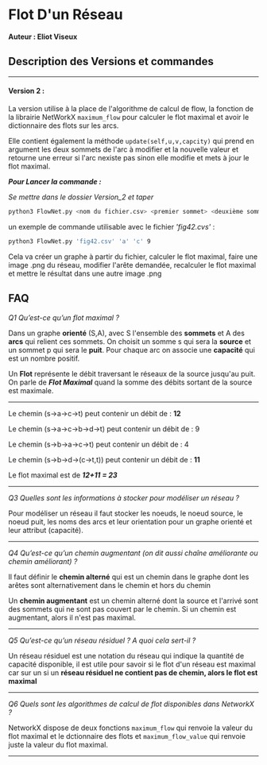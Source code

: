# Flot D'un Réseau

**Auteur : Eliot Viseux**

## Description des Versions et commandes


---

#### Version 2 :

La version utilise à la place de l'algorithme de calcul de flow, la fonction de la librairie NetWorkX `maximum_flow` pour calculer le flot maximal et avoir le dictionnaire des flots sur les arcs.

Elle contient également la méthode `update(self,u,v,capcity)` qui prend en argument les deux sommets de l'arc à modifier et la nouvelle valeur et retourne une erreur si l'arc nexiste pas sinon elle modifie et mets à jour le flot maximal.

***Pour Lancer la commande :***

*Se mettre dans le dossier Version_2 et taper*

```bash
python3 FlowNet.py <nom du fichier.csv> <premier sommet> <deuxième sommet> <nouvelle capacité>
```

un exemple de commande utilisable avec le fichier *'fig42.cvs'* : 
```bash
python3 FlowNet.py 'fig42.csv' 'a' 'c' 9
```

Cela va créer un graphe à partir du fichier, calculer le flot maximal, faire une image .png du réseau, modifier l'arête demandée, recalculer le flot maximal et mettre le résultat dans une autre image .png


## FAQ


*Q1 Qu’est-ce qu’un flot maximal ?*

Dans un graphe **orienté** (S,A), avec S l'ensemble des **sommets** et A des **arcs** qui relient ces sommets. On choisit un somme s qui sera la **source** et un sommet p qui sera le **puit**. Pour chaque arc on associe une **capacité** qui est un nombre positif.

Un **Flot** représente le débit traversant le réseaux de la source jusqu'au puit. On parle de ***Flot Maximal*** quand la somme des débits sortant de la source est maximale.

---



Le chemin (s→a→c→t) peut contenir un débit de : **12**

Le chemin (s→a→c→b→d→t) peut contenir un débit de : 9

Le chemin (s→b→a→c→t) peut contenir un débit de : 4

Le chemin (s→b→d→(c→t,t)) peut contenir un débit de : **11**


Le flot maximal est de ***12+11 = 23***

---

*Q3 Quelles sont les informations à stocker pour modéliser un réseau ?*

Pour modéliser un réseau il faut stocker les noeuds, le noeud source, le noeud puit, les noms des arcs et leur orientation pour un graphe orienté et leur attribut (capacité).

---

*Q4 Qu’est-ce qu’un chemin augmentant (on dit aussi chaîne améliorante ou chemin améliorant) ?*

Il faut définir le **chemin alterné** qui est un chemin dans le graphe dont les arêtes sont alternativement dans le chemin et hors du chemin

Un **chemin augmentant** est un chemin alterné dont la source et l'arrivé sont des sommets qui ne sont pas couvert par le chemin.
Si un chemin est augmentant, alors il n'est pas maximal.

---

*Q5 Qu’est-ce qu’un réseau résiduel ? A quoi cela sert-il ?*

Un réseau résiduel est une notation du réseau qui indique la quantité de capacité disponible, il est utile pour savoir si le flot d'un réseau est maximal car sur un si un **réseau résiduel ne contient pas de chemin, alors le flot est maximal**

---

*Q6 Quels sont les algorithmes de calcul de flot disponibles dans NetworkX ?*

NetworkX dispose de deux fonctions `maximum_flow` qui renvoie la valeur du flot maximal et le dctionnaire des flots et `maximum_flow_value` qui renvoie juste la valeur du flot maximal.

---


